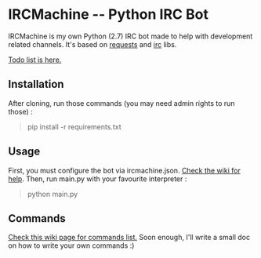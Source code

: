 # IRCMachine -- Python IRC Bot

IRCMachine is my own Python (2.7) IRC bot made to help with development related channels.
It's based on [requests](http://docs.python-requests.org/en/latest/) and [irc](https://bitbucket.org/jaraco/irc) libs.

[Todo list is here.](https://github.com/s0r00t/IRCMachine/issues/1)

## Installation

After cloning, run those commands (you may need admin rights to run those) :
>pip install -r requirements.txt

## Usage

First, you must configure the bot via ircmachine.json. [Check the wiki for help](https://github.com/s0r00t/IRCMachine/wiki/Configuration-file).
Then, run main.py with your favourite interpreter :
>python main.py

## Commands

[Check this wiki page for commands list.](https://github.com/s0r00t/IRCMachine/wiki/Commands-list)
Soon enough, I'll write a small doc on how to write your own commands :)
